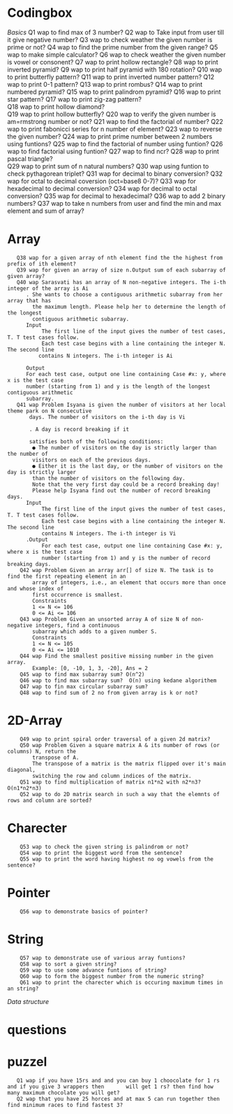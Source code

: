 # Codingbox

*Basics*
        Q1 wap to find max of 3 number?
        Q2 wap to Take input from user till it give negative number?
        Q3 wap to check weather the given number is prime or not?
        Q4 wap to find the prime number from the given range?
        Q5 wap to make simple calculator?
        Q6 wap to check weather the given number is vowel or consonent?
        Q7 wap to print hollow rectangle?
        Q8 wap to print inverted pyramid?
        Q9 wap to print half pyramid with 180 rotation?
       Q10 wap to print butterfly pattern?
       Q11 wap to print inverted number pattern?
       Q12 wap to print 0-1 pattern?
       Q13 wap to print rombus?
       Q14 wap to print numbered pyramid?
       Q15 wap to print palindrom pyramid?
       Q16 wap to print star pattern?
       Q17 wap to print zig-zag pattern?  
       Q18 wap to print hollow diamond?   
       Q19 wap to print hollow butterfly?
       Q20 wap to verify the given number is am=rmstrong number or not?
       Q21 wap to find the factorial of number?
       Q22 wap to print fabonicci series for n number of element?
       Q23 wap to reverse the given number?
       Q24 wap to print prime number between 2 numbers using funtions?
       Q25 wap to find the factorial of number using funtion?
       Q26 wap to find factorial using funtion?
       Q27 wap to find ncr?
       Q28 wap to print pascal triangle?   
       Q29 wap to print sum of n natural numbers?
       Q30 wap using funtion to check pythagorean triplet?
       Q31 wap for decimal to binary conversion?
       Q32 wap for octal to decimal coversion (oct=base8 0-7)?
       Q33 wap for hexadecimal to decimal conversion?
       Q34 wap for decimal to octal conversion?
       Q35 wap for decimal to hexadecimal?
       Q36 wap to add 2 binary numbers?
       Q37 wap to take n numbers from user and find the min and max element and sum of array?
# Array        
       Q38 wap for a given array of nth element find the the highest from prefix of ith element?
       Q39 wap for given an array of size n.Output sum of each subarray of given array? 
       Q40 wap Sarasvati has an array of N non-negative integers. The i-th integer of the array is Ai
          . She wants to choose a contiguous arithmetic subarray from her array that has
            the maximum length. Please help her to determine the length of the longest
            contiguous arithmetic subarray.
          Input
               The first line of the input gives the number of test cases, T. T test cases follow.
               Each test case begins with a line containing the integer N. The second line
              contains N integers. The i-th integer is Ai

          Output
          For each test case, output one line containing Case #x: y, where x is the test case
          number (starting from 1) and y is the length of the longest contiguous arithmetic
          subarray.
       Q41 wap Problem Isyana is given the number of visitors at her local theme park on N consecutive
           days. The number of visitors on the i-th day is Vi

           . A day is record breaking if it

           satisfies both of the following conditions:
            ● The number of visitors on the day is strictly larger than the number of
            visitors on each of the previous days.
            ● Either it is the last day, or the number of visitors on the day is strictly larger
            than the number of visitors on the following day.
            Note that the very first day could be a record breaking day!
            Please help Isyana find out the number of record breaking days.
          Input
               The first line of the input gives the number of test cases, T. T test cases follow.
               Each test case begins with a line containing the integer N. The second line
               contains N integers. The i-th integer is Vi
          .Output
               For each test case, output one line containing Case #x: y, where x is the test case
               number (starting from 1) and y is the number of record breaking days.
        Q42 wap Problem Given an array arr[] of size N. The task is to find the first repeating element in an
            array of integers, i.e., an element that occurs more than once and whose index of
            first occurrence is smallest.
            Constraints
            1 <= N <= 106
            0 <= Ai <= 106
        Q43 wap Problem Given an unsorted array A of size N of non-negative integers, find a continuous
            subarray which adds to a given number S.
            Constraints
            1 <= N <= 105
            0 <= Ai <= 1010
        Q44 wap Find the smallest positive missing number in the given array.
            Example: [0, -10, 1, 3, -20], Ans = 2
        Q45 wap to find max subarray sum? O(n^2)
        Q46 wap to find max subarray sum?  O(n) using kedane algorithem
        Q47 wap to fin max circular subarray sum?
        Q48 wap to find sum of 2 no from given array is k or not?

# 2D-Array 
        Q49 wap to print spiral order traversal of a given 2d matrix?
        Q50 wap Problem Given a square matrix A & its number of rows (or columns) N, return the
            transpose of A.
            The transpose of a matrix is the matrix flipped over it's main diagonal,
            switching the row and column indices of the matrix.
        Q51 wap to find multiplication of matrix n1*n2 with n2*n3? O(n1*n2*n3)
        Q52 wap to do 2D matrix search in such a way that the elemnts of rows and column are sorted?
# Charecter
        Q53 wap to check the given string is palindrom or not?
        Q54 wap to print the biggest word from the sentence?
        Q55 wap to print the word having highest no og vowels from the sentence?
# Pointer
        Q56 wap to demonstrate basics of pointer?
# String
        Q57 wap to demonstrate use of various array funtions?
        Q58 wap to sort a given string?
        Q59 wap to use some advance funtions of string?
        Q60 wap to form the biggest number from the numeric string?
        Q61 wap to print the charecter which is occuring maximum times in an string?


*Data structure*
# questions
# puzzel
       Q1 wap if you have 15rs and and you can buy 1 choocolate for 1 rs and if you give 3 wrappers then       will get 1 rs? then find how many maximum chocolate you will get?
       Q2 wap that you have 25 horces and at max 5 can run together then find minimum races to find fastest 3?




